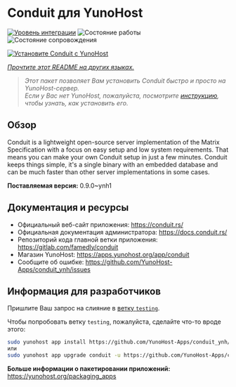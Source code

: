 <!--
Важно: этот README был автоматически сгенерирован <https://github.com/YunoHost/apps/tree/master/tools/readme_generator>
Он НЕ ДОЛЖЕН редактироваться вручную.
-->

# Conduit для YunoHost

[![Уровень интеграции](https://apps.yunohost.org/badge/integration/conduit)](https://ci-apps.yunohost.org/ci/apps/conduit/)
![Состояние работы](https://apps.yunohost.org/badge/state/conduit)
![Состояние сопровождения](https://apps.yunohost.org/badge/maintained/conduit)

[![Установите Conduit с YunoHost](https://install-app.yunohost.org/install-with-yunohost.svg)](https://install-app.yunohost.org/?app=conduit)

*[Прочтите этот README на других языках.](./ALL_README.md)*

> *Этот пакет позволяет Вам установить Conduit быстро и просто на YunoHost-сервер.*  
> *Если у Вас нет YunoHost, пожалуйста, посмотрите [инструкцию](https://yunohost.org/install), чтобы узнать, как установить его.*

## Обзор

Conduit is a lightweight open-source server implementation of the Matrix Specification with a focus on easy setup and low system requirements. That means you can make your own Conduit setup in just a few minutes.
Conduit keeps things simple, it's a single binary with an embedded database and can be much faster than other server implementations in some cases.

**Поставляемая версия:** 0.9.0~ynh1
## Документация и ресурсы

- Официальный веб-сайт приложения: <https://conduit.rs/>
- Официальная документация администратора: <https://docs.conduit.rs/>
- Репозиторий кода главной ветки приложения: <https://gitlab.com/famedly/conduit>
- Магазин YunoHost: <https://apps.yunohost.org/app/conduit>
- Сообщите об ошибке: <https://github.com/YunoHost-Apps/conduit_ynh/issues>

## Информация для разработчиков

Пришлите Ваш запрос на слияние в [ветку `testing`](https://github.com/YunoHost-Apps/conduit_ynh/tree/testing).

Чтобы попробовать ветку `testing`, пожалуйста, сделайте что-то вроде этого:

```bash
sudo yunohost app install https://github.com/YunoHost-Apps/conduit_ynh/tree/testing --debug
или
sudo yunohost app upgrade conduit -u https://github.com/YunoHost-Apps/conduit_ynh/tree/testing --debug
```

**Больше информации о пакетировании приложений:** <https://yunohost.org/packaging_apps>
